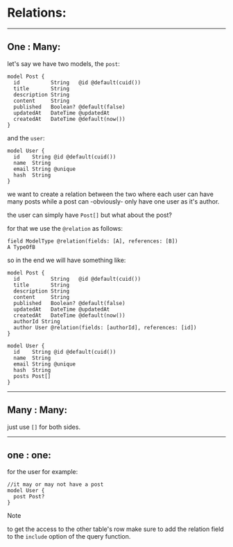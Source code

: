 # Relations:

---

## One : Many:

let's say we have two models, the `post`:

```prisma
model Post {
  id          String   @id @default(cuid())
  title       String
  description String
  content     String
  published   Boolean? @default(false)
  updatedAt   DateTime @updatedAt
  createdAt   DateTime @default(now())
}
```

and the `user`:

```prisma
model User {
  id    String @id @default(cuid())
  name  String
  email String @unique
  hash  String
}
```

we want to create a relation between the two where each user can have many posts while a post can -obviously- only have one user as it's author.

the user can simply have `Post[]` but what about the post?

for that we use the `@relation` as follows:

```prisma
field ModelType @relation(fields: [A], references: [B])
A TypeOfB
```

so in the end we will have something like:

```prisma
model Post {
  id          String   @id @default(cuid())
  title       String
  description String
  content     String
  published   Boolean? @default(false)
  updatedAt   DateTime @updatedAt
  createdAt   DateTime @default(now())
  authorId String
  author User @relation(fields: [authorId], references: [id])
}

model User {
  id    String @id @default(cuid())
  name  String
  email String @unique
  hash  String
  posts Post[]
}
```

---

## Many : Many:

just use `[]` for both sides.

---

## one : one:

for the user for example:

```prisma
//it may or may not have a post
model User {
  post Post?
}
```

> [!NOTE]
> to get the access to the other table's row make sure to add the relation field to the `include` option of the query function.
